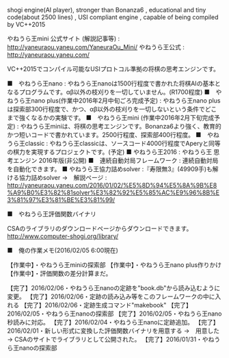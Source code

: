 shogi engine(AI player), stronger than Bonanza6 , educational and tiny code(about 2500 lines) , USI compliant engine , capable of being compiled by VC++2015

やねうら王mini 公式サイト (解説記事等) : http://yaneuraou.yaneu.com/YaneuraOu_Mini/
やねうら王公式 : http://yaneuraou.yaneu.com/

VC++2015でコンパイル可能なUSIプロトコル準拠の将棋の思考エンジンです。

■　やねうら王nano    : やねうら王nanoは1500行程度で書かれた将棋AIの基本となるプログラムです。αβ以外の枝刈りを一切していません。(R1700程度)
■　やねうら王nano plus(作業中2016年2月中旬ごろ完成予定) : やねうら王nano plusは探索部300行程度で、かつ、αβ以外の枝刈りを一切しないという条件でどこまで強くなるかの実験です。
■　やねうら王mini (作業中2016年2月下旬完成予定) : やねうら王miniは、将棋の思考エンジンです。Bonanza6より強く、教育的かつ短いコードで書かれています。2500行程度、探索部400行程度。
■　やねうら王classic : やねうら王classicは、ソースコード4000行程度でAperyと同等の棋力を実現するプロジェクトです。(予定)
■  やねうら王2016    : やねうら王 思考エンジン 2016年版(非公開)
■　連続自動対局フレームワーク : 連続自動対局を自動化できます。
■  やねうら王協力詰めsolver :『寿限無3』(49909手)も解ける協力詰めsolver →　解説ページ : http://yaneuraou.yaneu.com/2016/01/02/%E5%8D%94%E5%8A%9B%E8%A9%B0%E3%82%81solver%E3%82%92%E5%85%AC%E9%96%8B%E3%81%97%E3%81%BE%E3%81%99/

■　やねうら王評価関数バイナリ

CSAのライブラリのダウンロードページからダウンロードできます。
http://www.computer-shogi.org/library/

■　俺の作業メモ(2016/02/05 6:00現在)

【作業中】・やねうら王miniの探索部
【作業中】・やねうら王nano plus作りかけ
【作業中】・評価関数の差分計算まだ。

【完了】2016/02/06・やねうら王nanoの定跡を"book.db"から読み込むように変更。
【完了】2016/02/06・定跡の読み込み等をこのフレームワークの中に入れる
【完了】2016/02/06・定跡生成コマンド"makebook"
【完了】2016/02/05・やねうら王nanoの探索部
【完了】2016/02/05・やねうら王nano秒読みに対応。
【完了】2016/02/04・やねうら王nanoに定跡追加。
【完了】2016/02/01・新しい形式に変換した評価関数バイナリを用意する →　用意した → CSAのサイトでライブラリとして公開された。
【完了】2016/01/31・やねうら王nanoの探索部
